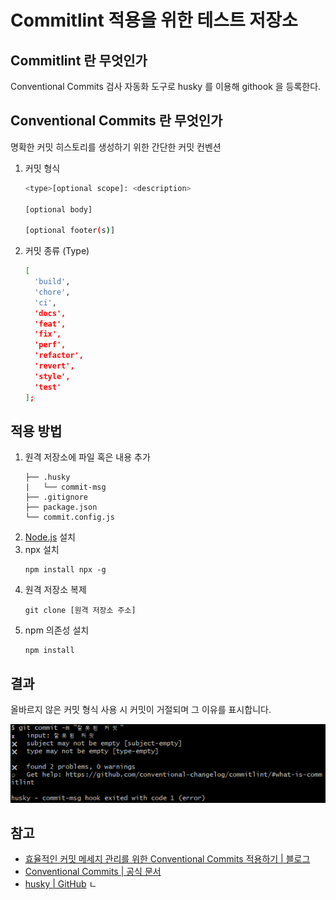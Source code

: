 # Commitlint 적용을 위한 테스트 저장소

## Commitlint 란 무엇인가

Conventional Commits 검사 자동화 도구로 husky 를 이용해 githook 을 등록한다.

## Conventional Commits 란 무엇인가

명확한 커밋 히스토리를 생성하기 위한 간단한 커밋 컨벤션

1. 커밋 형식
    ```bash
    <type>[optional scope]: <description>

    [optional body]

    [optional footer(s)]
    ```
2. 커밋 종류 (Type)
    ```bash
    [
      'build',
      'chore',
      'ci',
      'docs',
      'feat',
      'fix',
      'perf',
      'refactor',
      'revert',
      'style',
      'test'
    ];
    ```

## 적용 방법

1. 원격 저장소에 파일 혹은 내용 추가
    ```
    ├── .husky
    |   └── commit-msg
    ├── .gitignore
    ├── package.json
    └── commit.config.js
    ```
2. [Node.js](https://nodejs.org/en) 설치
3. npx 설치
    ```
    npm install npx -g
    ```
4. 원격 저장소 복제
    ```
    git clone [원격 저장소 주소]
    ```
5. npm 의존성 설치
    ```
    npm install
    ```

## 결과

올바르지 않은 커밋 형식 사용 시 커밋이 거절되며 그 이유를 표시합니다.

![잘못된 커밋 예시](./docs/잘못된%20커밋%20예시.png)

## 참고

- [효율적인 커밋 메세지 관리를 위한 Conventional Commits 적용하기 | 블로그](https://blog.flynnpark.dev/13)
- [Conventional Commits | 공식 문서](https://www.conventionalcommits.org/ko/v1.0.0/)
- [husky | GitHub](https://github.com/typicode/husky)
ㄴ